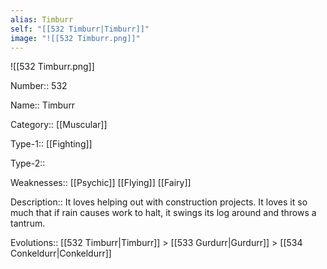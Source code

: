 ```yaml
---
alias: Timburr
self: "[[532 Timburr|Timburr]]"
image: "![[532 Timburr.png]]"
---
```


![[532 Timburr.png]]


Number:: 532

Name:: Timburr

Category:: [[Muscular]]

Type-1:: [[Fighting]]

Type-2:: 

Weaknesses:: [[Psychic]] [[Flying]] [[Fairy]]

Description:: It loves helping out with construction projects. It loves it so much that if rain causes work to halt, it swings its log around and throws a tantrum.

Evolutions:: [[532 Timburr|Timburr]] > [[533 Gurdurr|Gurdurr]] > [[534 Conkeldurr|Conkeldurr]]
